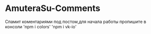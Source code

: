 # AmuteraSu-Comments
Спамит коментариями под постом,для начала работы пропишите в консоли 
'npm i colors'
'npm i vk-io'
